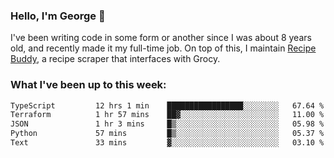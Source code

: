 ### Hello, I'm George 👋

I've been writing code in some form or another since I was about 8 years old, and recently made it my full-time job. On top of this, I maintain [Recipe Buddy](https://github.com/georgegebbett/recipe-buddy), a recipe scraper that interfaces with Grocy.  

<!--
**georgegebbett/georgegebbett** is a ✨ _special_ ✨ repository because its `README.md` (this file) appears on your GitHub profile.

Here are some ideas to get you started:

- 🔭 I’m currently working on ...
- 🌱 I’m currently learning ...
- 👯 I’m looking to collaborate on ...
- 🤔 I’m looking for help with ...
- 💬 Ask me about ...
- 📫 How to reach me: ...
- 😄 Pronouns: ...
- ⚡ Fun fact: ...
-->

### What I've been up to this week:
<!--START_SECTION:waka-->

```txt
TypeScript         12 hrs 1 min    █████████████████░░░░░░░░   67.64 %
Terraform          1 hr 57 mins    ██▓░░░░░░░░░░░░░░░░░░░░░░   11.00 %
JSON               1 hr 3 mins     █▒░░░░░░░░░░░░░░░░░░░░░░░   05.98 %
Python             57 mins         █▒░░░░░░░░░░░░░░░░░░░░░░░   05.37 %
Text               33 mins         ▓░░░░░░░░░░░░░░░░░░░░░░░░   03.10 %
```

<!--END_SECTION:waka-->
